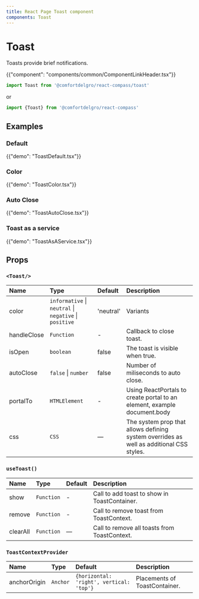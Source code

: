 ```yaml
---
title: React Page Toast component
components: Toast
---
```


# Toast

<p class="description">Toasts provide brief notifications.</p>

{{"component": "components/common/ComponentLinkHeader.tsx"}}

```jsx
import Toast from '@comfortdelgro/react-compass/toast'
```

or

```jsx
import {Toast} from '@comfortdelgro/react-compass'
```

## Examples

### Default

{{"demo": "ToastDefault.tsx"}}

### Color

{{"demo": "ToastColor.tsx"}}

### Auto Close

{{"demo": "ToastAutoClose.tsx"}}

### Toast as a service

{{"demo": "ToastAsAService.tsx"}}

## Props

### `<Toast/>`

| Name        | Type                                                   | Default   | Description                                                                             |
| :---------- | :----------------------------------------------------- | :-------- | :-------------------------------------------------------------------------------------- |
| color       | `informative` \| `neutral` \| `negative` \| `positive` | 'neutral' | Variants                                                                                |
| handleClose | `Function`                                             | -         | Callback to close toast.                                                                |
| isOpen      | `boolean`                                              | false     | The toast is visible when true.                                                         |
| autoClose   | `false` \| `number`                                    | false     | Number of miliseconds to auto close.                                                    |
| portalTo    | `HTMLElement`                                          | -         | Using ReactPortals to create portal to an element, example document.body                |
| css         | `CSS`                                                  | —         | The system prop that allows defining system overrides as well as additional CSS styles. |

### `useToast()`

| Name     | Type       | Default | Description                                  |
| :------- | :--------- | :------ | :------------------------------------------- |
| show     | `Function` | -       | Call to add toast to show in ToastContainer. |
| remove   | `Function` | -       | Call to remove toast from ToastContext.      |
| clearAll | `Function` | —       | Call to remove all toasts from ToastContext. |

### `ToastContextProvider`

| Name         | Type     | Default                                  | Description                   |
| :----------- | :------- | :--------------------------------------- | :---------------------------- |
| anchorOrigin | `Anchor` | `{horizontal: 'right', vertical: 'top'}` | Placements of ToastContainer. |
